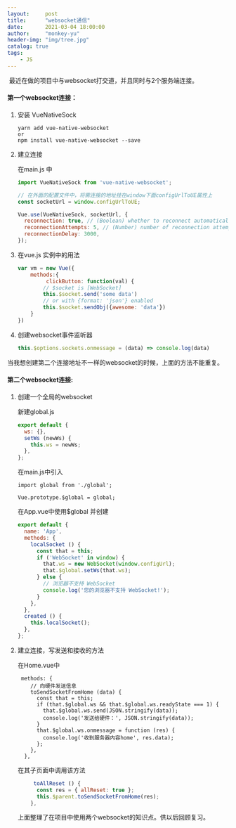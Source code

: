 ```yaml
---
layout:     post
title:      "websocket通信"
date:       2021-03-04 18:00:00
author:     "monkey-yu"
header-img: "img/tree.jpg"
catalog: true
tags:
    - JS
---
```


​	最近在做的项目中与websocket打交道，并且同时与2个服务端连接。

#### 第一个websocket连接：

1. 安装 VueNativeSock

   ```
   yarn add vue-native-websocket
   or
   npm install vue-native-websocket --save
   ```

2. 建立连接

   在main.js 中

   ```js
   import VueNativeSock from 'vue-native-websocket';
   
   // 在外面的配置文件中，将需连接的地址挂在window下面configUrlToUE属性上
   const socketUrl = window.configUrlToUE;        
   
   Vue.use(VueNativeSock, socketUrl, {
     reconnection: true, // (Boolean) whether to reconnect automatically (false)
     reconnectionAttempts: 5, // (Number) number of reconnection attempts before giving up (Infinity),
     reconnectionDelay: 3000,
   });
   ```

3. 在vue.js 实例中的用法

   ```js
   var vm = new Vue({
       methods:{
            clickButton: function(val) {
           // $socket is [WebSocket]
           this.$socket.send('some data')
           // or with {format: 'json'} enabled
           this.$socket.sendObj({awesome: 'data'})
       } 
   })
   ```

4. 创建websocket事件监听器

   ```js
   this.$options.sockets.onmessage = (data) => console.log(data)
   ```

当我想创建第二个连接地址不一样的websocket的时候，上面的方法不能重复。

#### 第二个websocket连接:

1. 创建一个全局的websocket

   新建global.js

   ```js
   export default {
     ws: {},
     setWs (newWs) {
       this.ws = newWs;
     },
   };
   ```

   在main.js中引入

   ```
   import global from './global';
   
   Vue.prototype.$global = global;
   ```

   在App.vue中使用$global 并创建

   ```js
   export default {
     name: 'App',
     methods: {
       localSocket () {
         const that = this;
         if ('WebSocket' in window) {
           that.ws = new WebSocket(window.configUrl);
           that.$global.setWs(that.ws);
         } else {
           // 浏览器不支持 WebSocket
           console.log('您的浏览器不支持 WebSocket!');
         }
       },
     },
     created () {
       this.localSocket();
     },
   };
   ```

2. 建立连接，写发送和接收的方法

   在Home.vue中

   ```
    methods: {
       // 向硬件发送信息
       toSendSocketFromHome (data) {
         const that = this;
         if (that.$global.ws && that.$global.ws.readyState === 1) {
           that.$global.ws.send(JSON.stringify(data));
           console.log('发送给硬件：', JSON.stringify(data));
         }
         that.$global.ws.onmessage = function (res) {
           console.log('收到服务器内容home', res.data);
         };
       },
     },
   ```

   在其子页面中调用该方法

   ```javascript
    	toAllReset () {
         const res = { allReset: true };
         this.$parent.toSendSocketFromHome(res);
       },
   ```

    上面整理了在项目中使用两个websocket的知识点。供以后回顾复习。